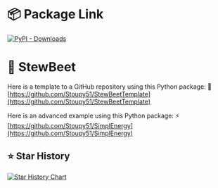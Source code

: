 
# 📦 Package Link
[![PyPI - Downloads](https://img.shields.io/pypi/dm/stewbeet?logo=python&label=PyPI%20downloads)](https://pypi.org/project/stewbeet/)

# 🐍 StewBeet
Here is a template to a GitHub repository using this Python package: 📝
[https://github.com/Stoupy51/StewBeetTemplate](https://github.com/Stoupy51/StewBeetTemplate)

Here is an advanced example using this Python package: ⚡
[https://github.com/Stoupy51/SimplEnergy](https://github.com/Stoupy51/SimplEnergy)

## ⭐ Star History

<a href="https://star-history.com/#Stoupy51/stewbeet&Date">
 <picture>
   <source media="(prefers-color-scheme: dark)" srcset="https://api.star-history.com/svg?repos=Stoupy51/stewbeet&type=Date&theme=dark" />
   <source media="(prefers-color-scheme: light)" srcset="https://api.star-history.com/svg?repos=Stoupy51/stewbeet&type=Date" />
   <img alt="Star History Chart" src="https://api.star-history.com/svg?repos=Stoupy51/stewbeet&type=Date" />
 </picture>
</a>

